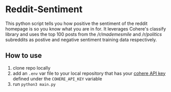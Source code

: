 # Reddit-Sentiment

This python script tells you how positive the sentiment of the reddit homepage is so you know what you are in for. It leverages Cohere's classify library and uses the top 100 posts from the _/r/mademesmile_ and _/r/politics_ subreddits as postive and negative sentiment training data respectively.  

## How to use
1. clone repo locally
2. add an `.env` var file to your local repository that has your [cohere API key](https://docs.cohere.ai/reference/key) defined under the `COHERE_API_KEY` variable
3. run `python3 main.py`
